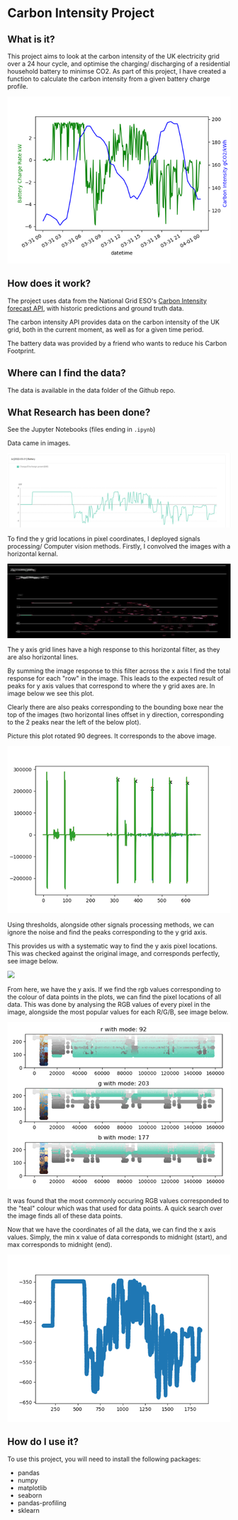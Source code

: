 # Carbon Intensity Project
## What is it?
This project aims to look at the carbon intensity of the UK electricity grid over a 24 hour cycle, and optimise the charging/ discharging of a residential household battery to minimse CO2.
As part of this project, I have created a function to calculate the carbon intensity from a given battery
charge profile.

![data over 24 hour cycle](images/example_24hour_cycle_CI_and_battery_data.png)

## How does it work?
The project uses data from the National Grid ESO's [Carbon Intensity forecast API](https://carbonintensity.org.uk/), with historic predictions and ground truth data.

The carbon intensity API provides data on the carbon intensity of the UK grid, both in the current moment, as well as
for a given time period.

The battery data was provided by a friend who wants to reduce his Carbon Footprint. 

## Where can I find the data?
The data is available in the data folder of the Github repo.

## What Research has been done?
See the Jupyter Notebooks (files ending in `.ipynb`)

Data came in images.

![](images/battery_data_before_scraping.png)

To find the y grid locations in pixel coordinates, I deployed signals processing/ Computer vision methods. Firstly, I convolved the images with a horizontal kernal.

![](images/battery_data_convolved_hor_filter.png)

The y axis grid lines have a high response to this horizontal filter, as they are also horizontal lines.

By summing the image response to this filter across the x axis I find the total response for each "row" in the image. This leads to the expected result of  peaks for y axis values that correspond to where the y grid axes are. In image below we see this plot.

Clearly there are also peaks corresponding to the bounding boxe near the top of the images (two horizontal lines offset in y direction, corresponding to the 2 peaks near the left of the below plot). 

Picture this plot rotated 90 degrees. It corresponds to the above image.

![](images/battery_data_peaks_y_coords_analysis.png)

Using thresholds, alongside other signals processing methods, we can ignore the noise and find the peaks corresponding to the y grid axis.

This provides us with a systematic way to find the y axis pixel locations. This was checked against the original image, and corresponds perfectly, see image below.

![](images/battery_data_check_on_y_axis.png)

From here, we have the y axis. If we find the rgb values corresponding to the colour of data points in the plots, we can find the pixel locations of all data. This was done by analysing the RGB values of every pixel in the image, alongside the most popular values for each R/G/B, see image below. 

![](images/battery_data_finding_rgb_of_data.png)

It was found that the most commonly occuring RGB values corresponded to the "teal" colour which was that used for data points. A quick search over the image finds all of these data points. 

Now that we have the coordinates of all the data, we can find the x axis values. Simply, the min x value of data corresponds to midnight (start), and max corresponds to midnight (end).


![data over 24 hour cycle](images/battery_data_extracted_from_images.png)


## How do I use it?
To use this project, you will need to install the following packages:

- pandas
- numpy
- matplotlib
- seaborn
- pandas-profiling
- sklearn
